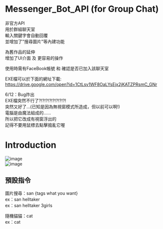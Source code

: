 # Messenger_Bot_API (for Group Chat)

非官方API  
用於群組聊天室  
輸入關鍵字會自動回覆  
並增加了"搜尋圖片"等內建功能  

為舊作品的延伸  
增加了UI介面 及 更容易的操作  

使用時需有FaceBook帳號 和 確認是否已加入該聊天室  

EXE檔可以於下面的網址下載:  
https://drive.google.com/open?id=1CtLsv1WF8OaLYsEjx2jKATZPRsmC_GNr

6/12：Bug炸出  
EXE檔突然不行了?!?!?!?!?!?!?!?!  
突然又好了...(已知是因為無視窗模式所造成，但以前可以啊!)  
電腦是由魔法組成的......  
所以把它改成有視窗浮出的  
記得不要用鼠標去點擊搗亂它喔  
  
# Introduction  
  
![image](https://github.com/ds0310825/Messenger_Bot_API_-for_Group_Chat-/blob/master/images/02.png)  
![image](https://github.com/ds0310825/Messenger_Bot_API_-for_Group_Chat-/blob/master/images/01.png)
  
## 預設指令
  
圖片搜尋：san {tags what you want}  
  ex：san helltaker  
  ex：san helltaker 3girls  
   
隨機貓貓：cat  
  ex：cat  
   
